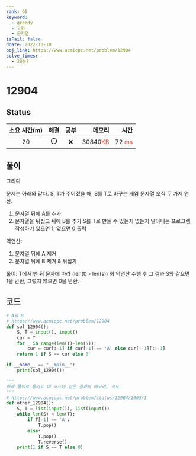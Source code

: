 ```yaml
---
rank: G5
keyword:
  - greedy
  - 구현
  - 문자열
isFail: false
ddate: 2022-10-10
boj_link: https://www.acmicpc.net/problem/12904
solve_times:
  - 20분?
---
```


# 12904

## Status

| 소요 시간(m) | 해결 | 공부 |  메모리 |  시간 |
| :-------: | :-------: | :-------: | ------: | ----: |
|    20     |    ⭕️    |    ❌     | 30840<span style="color:#e74c3c">KB</span> | 72 <span style="color:#e74c3c">ms</span> |

## 풀이
그리디 

문제는 아래와 같다.
S, T가 주어졌을 때, S를 T로 바꾸는 게임
문자열 오직 두 가지 연산.
1. 문자열 뒤에 A를 추가
2. 문자열을 뒤집고 뒤에 B를 추가
S를 T로 만들 수 있는지 없는지 알아내는 프로그램 작성하기
있으면 1, 없으면 0 출력

역연산:
1. 문자열 뒤에 A 제거
2. 문자열 뒤에 B 제거 & 뒤집기

풀이: 
T에서 맨 뒤 문자에 따라 (len(t) - len(s)) 회 역연산 수행 후
    그 결과 S와 같으면 1을 반환, 그렇지 않으면 0을 반환.

## 코드

```python
# A와 B
# https://www.acmicpc.net/problem/12904
def sol_12904():
    S, T = input(), input()
    cur = T
    for _ in range(len(T)-len(S)):
        cur = cur[:-1] if cur[-1] == 'A' else cur[:-1][::-1]
    return 1 if S == cur else 0

if __name__ == "__main__":
    print(sol_12904())

"""
아래 풀이로 돌려도 내 코드와 같은 결과의 메모리, 속도
"""
# https://www.acmicpc.net/problem/status/12904/1003/1
def other_12904():
    S, T = list(input()), list(input())
    while len(S) < len(T):
        if T[-1] == 'A':
            T.pop()
        else:
            T.pop()
            T.reverse()
    print(1 if S == T else 0)

```
